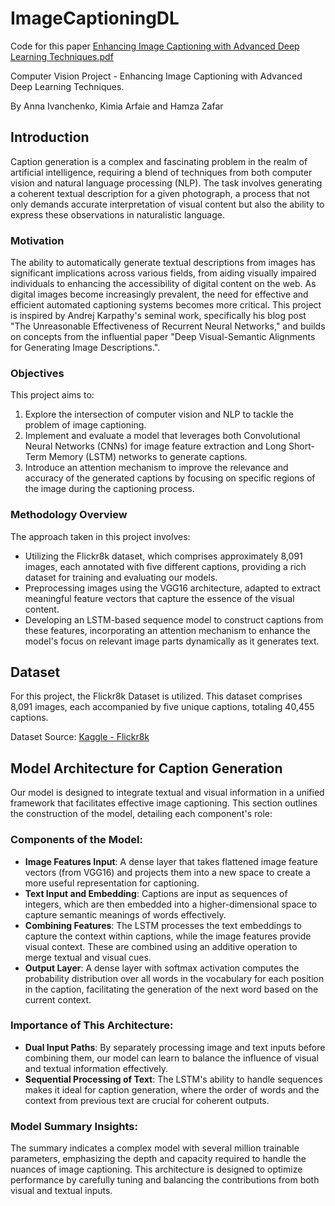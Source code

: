 # ImageCaptioningDL

Code for this paper [Enhancing Image Captioning with Advanced Deep Learning Techniques.pdf](https://github.com/user-attachments/files/16580155/Enhancing.Image.Captioning.with.Advanced.Deep.Learning.Techniques.pdf)

Computer Vision Project - Enhancing Image Captioning with Advanced Deep Learning Techniques. 

By Anna Ivanchenko, Kimia Arfaie and Hamza Zafar

## Introduction

Caption generation is a complex and fascinating problem in the realm of artificial intelligence, requiring a blend of techniques from both computer vision and natural language processing (NLP). The task involves generating a coherent textual description for a given photograph, a process that not only demands accurate interpretation of visual content but also the ability to express these observations in naturalistic language.

### Motivation

The ability to automatically generate textual descriptions from images has significant implications across various fields, from aiding visually impaired individuals to enhancing the accessibility of digital content on the web. As digital images become increasingly prevalent, the need for effective and efficient automated captioning systems becomes more critical. This project is inspired by Andrej Karpathy's seminal work, specifically his blog post "The Unreasonable Effectiveness of Recurrent Neural Networks," and builds on concepts from the influential paper "Deep Visual-Semantic Alignments for Generating Image Descriptions.".

### Objectives

This project aims to:
1. Explore the intersection of computer vision and NLP to tackle the problem of image captioning.
2. Implement and evaluate a model that leverages both Convolutional Neural Networks (CNNs) for image feature extraction and Long Short-Term Memory (LSTM) networks to generate captions.
3. Introduce an attention mechanism to improve the relevance and accuracy of the generated captions by focusing on specific regions of the image during the captioning process.

### Methodology Overview

The approach taken in this project involves:
- Utilizing the Flickr8k dataset, which comprises approximately 8,091 images, each annotated with five different captions, providing a rich dataset for training and evaluating our models.
- Preprocessing images using the VGG16 architecture, adapted to extract meaningful feature vectors that capture the essence of the visual content.
- Developing an LSTM-based sequence model to construct captions from these features, incorporating an attention mechanism to enhance the model's focus on relevant image parts dynamically as it generates text.

## Dataset

For this project, the Flickr8k Dataset is utilized. This dataset comprises 8,091 images, each accompanied by five unique captions, totaling 40,455 captions.

Dataset Source: [Kaggle - Flickr8k](https://www.kaggle.com/shadabhussain/flickr8k)

## Model Architecture for Caption Generation

Our model is designed to integrate textual and visual information in a unified framework that facilitates effective image captioning. This section outlines the construction of the model, detailing each component's role:

### Components of the Model:
- **Image Features Input**: A dense layer that takes flattened image feature vectors (from VGG16) and projects them into a new space to create a more useful representation for captioning.
- **Text Input and Embedding**: Captions are input as sequences of integers, which are then embedded into a higher-dimensional space to capture semantic meanings of words effectively.
- **Combining Features**: The LSTM processes the text embeddings to capture the context within captions, while the image features provide visual context. These are combined using an additive operation to merge textual and visual cues.
- **Output Layer**: A dense layer with softmax activation computes the probability distribution over all words in the vocabulary for each position in the caption, facilitating the generation of the next word based on the current context.

### Importance of This Architecture:
- **Dual Input Paths**: By separately processing image and text inputs before combining them, our model can learn to balance the influence of visual and textual information effectively.
- **Sequential Processing of Text**: The LSTM's ability to handle sequences makes it ideal for caption generation, where the order of words and the context from previous text are crucial for coherent outputs.

### Model Summary Insights:
The summary indicates a complex model with several million trainable parameters, emphasizing the depth and capacity required to handle the nuances of image captioning. This architecture is designed to optimize performance by carefully tuning and balancing the contributions from both visual and textual inputs.
